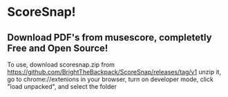 # ScoreSnap!
## Download PDF's from musescore, completetly Free and Open Source!

To use, download scoresnap.zip from
https://github.com/BrightTheBackpack/ScoreSnap/releases/tag/v1
unzip it, go to chrome://extenions in your browser, turn on developer mode, click "load unpacked", and select the folder
